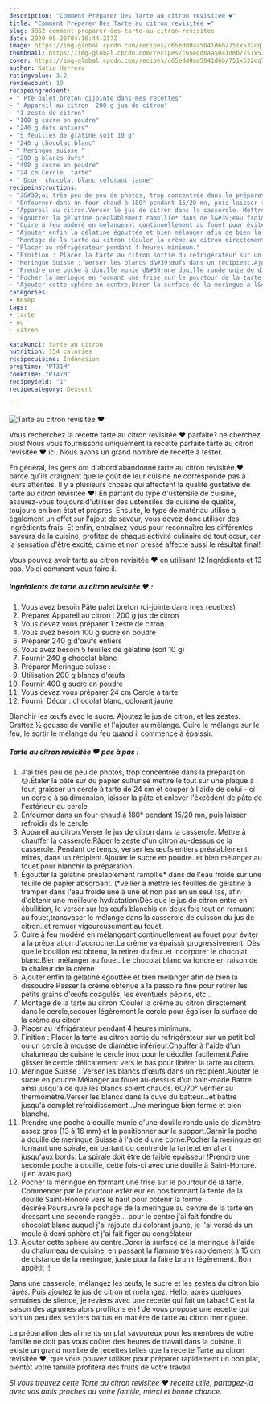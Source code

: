 ```yaml
---
description: "Comment Préparer Des Tarte au citron revisitée ❤️"
title: "Comment Préparer Des Tarte au citron revisitée ❤️"
slug: 3862-comment-preparer-des-tarte-au-citron-revisitee
date: 2020-08-26T04:16:44.217Z
image: https://img-global.cpcdn.com/recipes/c65edd0aa5041d6b/751x532cq70/tarte-au-citron-revisitee-❤️-photo-principale-de-la-recette.jpg
thumbnail: https://img-global.cpcdn.com/recipes/c65edd0aa5041d6b/751x532cq70/tarte-au-citron-revisitee-❤️-photo-principale-de-la-recette.jpg
cover: https://img-global.cpcdn.com/recipes/c65edd0aa5041d6b/751x532cq70/tarte-au-citron-revisitee-❤️-photo-principale-de-la-recette.jpg
author: Katie Herrera
ratingvalue: 3.2
reviewcount: 10
recipeingredient:
- " Pte palet breton cijointe dans mes recettes"
- " Appareil au citron  200 g jus de citron"
- "1 zeste de citron"
- "100 g sucre en poudre"
- "240 g dufs entiers"
- "5 feuilles de glatine soit 10 g"
- "240 g chocolat blanc"
- " Meringue suisse "
- "200 g blancs dufs"
- "400 g sucre en poudre"
- "24 cm Cercle  tarte"
- " Dcor  chocolat blanc colorant jaune"
recipeinstructions:
- "J&#39;ai très peu de peu de photos, trop concentrée dans la préparation😛.Étaler la pâte sur du papier sulfurisé mettre le tout sur une plaque à four, graisser un cercle à tarte de 24 cm et couper à l&#39;aide de celui - ci un cercle à sa dimension, laisser la pâte et enlever l&#39;éxcédent de pâte de l&#39;extérieur du cercle"
- "Enfourner dans un four chaud à 180° pendant 15/20 mn, puis laisser refroidir ds le cercle"
- "Appareil au citron.Verser le jus de citron dans la casserole. Mettre à chauffer la casserole.Râper le zeste d&#39;un citron au-dessus de la casserole. Pendant ce temps, verser les œufs entiers préalablement mixés, dans un récipient.Ajouter le sucre en poudre..et bien mélanger au fouet pour blanchir la préparation."
- "Égoutter la gélatine préalablement ramollie* dans de l&#39;eau froide sur une feuille de papier absorbant. (*veiller à mettre les feuilles de gélatine à tremper dans l&#39;eau froide une à une et non pas en un seul tas, afin d&#39;obtenir une meilleure hydratation)Dès que le jus de citron entre en ébullition, le verser sur les œufs blanchis en deux fois tout en remuant au fouet,transvaser le mélange dans la casserole de cuisson du jus de citron..et remuer vigoureusement au fouet."
- "Cuire à feu modéré en mélangeant continuellement au fouet pour éviter à la préparation d&#39;accrocher.La crème va épaissir progressivement. Dès que le bouillon est obtenu, la retirer du feu..et incorporer le chocolat blanc.Bien mélanger au fouet. Le chocolat blanc va fondre en raison de la chaleur de la crème."
- "Ajouter enfin la gélatine égouttée et bien mélanger afin de bien la dissoudre.Passer la crème obtenue à la passoire fine pour retirer les petits grains d&#39;œufs coagulés, les éventuels pépins, etc..."
- "Montage de la tarte au citron :Couler la crème au citron directement dans le cercle,secouer légèrement le cercle pour égaliser la surface de la crème au citron"
- "Placer au réfrigérateur pendant 4 heures minimum."
- "Finition : Placer la tarte au citron sortie du réfrigérateur sur un petit bol ou un cercle à mousse de diamètre inférieur.Chauffer à l&#39;aide d&#39;un chalumeau de cuisine le cercle inox pour le décoller facilement.Faire glisser le cercle délicatement vers le bas pour libérer la tarte au citron."
- "Meringue Suisse : Verser les blancs d&#39;œufs dans un récipient.Ajouter le sucre en poudre.Mélanger au fouet au-dessus d&#39;un bain-marie.Battre ainsi jusqu&#39;à ce que les blancs soient chauds. 60/70° vérifier au thermomètre.Verser les blancs dans la cuve du batteur...et battre jusqu&#39;à complet refroidissement..Une meringue bien ferme et bien blanche."
- "Prendre une poche à douille munie d&#39;une douille ronde unie de diamètre assez gros (13 à 16 mm) et la positionner sur le support.Garnir la poche à douille de meringue Suisse à l&#39;aide d&#39;une corne.Pocher la meringue en formant une spirale, en partant du centre de la tarte.et en allant jusqu&#39;aux bords. La spirale doit être de faible épaisseur !Prendre une seconde poche à douille, cette fois-ci avec une douille à Saint-Honoré.(j&#39;en avais pas)"
- "Pocher la meringue en formant une frise sur le pourtour de la tarte. Commencer par le pourtour extérieur en positionnant la fente de la douille Saint-Honoré vers le haut pour obtenir la forme désirée.Poursuivre le pochage de la meringue au centre de la tarte en dressant une seconde rangée... pour le centre j&#39;ai fait fondre du chocolat blanc auquel j&#39;ai rajouté du colorant jaune, je l&#39;ai versé ds un moule à demi sphère et j&#39;ai fait figer au congélateur"
- "Ajouter cette sphère au centre.Dorer la surface de la meringue à l&#39;aide du chalumeau de cuisine, en passant la flamme très rapidement à 15 cm de distance de la meringue, juste pour la faire brunir légèrement. Bon appétit !!"
categories:
- Resep
tags:
- tarte
- au
- citron

katakunci: tarte au citron 
nutrition: 154 calories
recipecuisine: Indonesian
preptime: "PT31M"
cooktime: "PT47M"
recipeyield: "1"
recipecategory: Dessert

---
```



![Tarte au citron revisitée ❤️](https://img-global.cpcdn.com/recipes/c65edd0aa5041d6b/751x532cq70/tarte-au-citron-revisitee-❤️-photo-principale-de-la-recette.jpg)

Vous recherchez la recette tarte au citron revisitée ❤️ parfaite? ne cherchez plus! Nous vous fournissons uniquement la recette parfaite tarte au citron revisitée ❤️ ici. Nous avons un grand nombre de recette à tester.

En général, les gens ont d'abord abandonné tarte au citron revisitée ❤️ parce qu'ils craignent que le goût de leur cuisine ne corresponde pas à leurs attentes. Il y a plusieurs choses qui affectent la qualité gustative de tarte au citron revisitée ❤️! En partant du type d'ustensile de cuisine, assurez-vous toujours d'utiliser des ustensiles de cuisine de qualité, toujours en bon état et propres. Ensuite, le type de matériau utilisé a également un effet sur l'ajout de saveur, vous devez donc utiliser des ingrédients frais. Et enfin, entraînez-vous pour reconnaître les différentes saveurs de la cuisine, profitez de chaque activité culinaire de tout cœur, car la sensation d'être excité, calme et non pressé affecte aussi le résultat final!

<!--inarticleads1-->

Vous pouvez avoir tarte au citron revisitée ❤️ en utilisant 12 Ingrédients et 13 pas. Voici comment vous faire il.

##### Ingrédients de tarte au citron revisitée ❤️ :

1. Vous avez besoin  Pâte palet breton (ci-jointe dans mes recettes)
1. Préparer  Appareil au citron : 200 g jus de citron
1. Vous devez vous préparer 1 zeste de citron
1. Vous avez besoin 100 g sucre en poudre
1. Préparer 240 g d&#39;œufs entiers
1. Vous avez besoin 5 feuilles de gélatine (soit 10 g)
1. Fournir 240 g chocolat blanc
1. Préparer  Meringue suisse :
1. Utilisation 200 g blancs d&#39;œufs
1. Fournir 400 g sucre en poudre
1. Vous devez vous préparer 24 cm Cercle à tarte
1. Fournir  Décor : chocolat blanc, colorant jaune


Blanchir les œufs avec le sucre. Ajoutez le jus de citron, et les zestes. Grattez ½ gousse de vanille et l&#39;ajouter au mélange. Cuire le mélange sur le feu, le sortir le mélange du feu quand il commence à épaissir. 

<!--inarticleads2-->

##### Tarte au citron revisitée ❤️ pas à pas :

1. J&#39;ai très peu de peu de photos, trop concentrée dans la préparation😛.Étaler la pâte sur du papier sulfurisé mettre le tout sur une plaque à four, graisser un cercle à tarte de 24 cm et couper à l&#39;aide de celui - ci un cercle à sa dimension, laisser la pâte et enlever l&#39;éxcédent de pâte de l&#39;extérieur du cercle
1. Enfourner dans un four chaud à 180° pendant 15/20 mn, puis laisser refroidir ds le cercle
1. Appareil au citron.Verser le jus de citron dans la casserole. Mettre à chauffer la casserole.Râper le zeste d&#39;un citron au-dessus de la casserole. Pendant ce temps, verser les œufs entiers préalablement mixés, dans un récipient.Ajouter le sucre en poudre..et bien mélanger au fouet pour blanchir la préparation.
1. Égoutter la gélatine préalablement ramollie* dans de l&#39;eau froide sur une feuille de papier absorbant. (*veiller à mettre les feuilles de gélatine à tremper dans l&#39;eau froide une à une et non pas en un seul tas, afin d&#39;obtenir une meilleure hydratation)Dès que le jus de citron entre en ébullition, le verser sur les œufs blanchis en deux fois tout en remuant au fouet,transvaser le mélange dans la casserole de cuisson du jus de citron..et remuer vigoureusement au fouet.
1. Cuire à feu modéré en mélangeant continuellement au fouet pour éviter à la préparation d&#39;accrocher.La crème va épaissir progressivement. Dès que le bouillon est obtenu, la retirer du feu..et incorporer le chocolat blanc.Bien mélanger au fouet. Le chocolat blanc va fondre en raison de la chaleur de la crème.
1. Ajouter enfin la gélatine égouttée et bien mélanger afin de bien la dissoudre.Passer la crème obtenue à la passoire fine pour retirer les petits grains d&#39;œufs coagulés, les éventuels pépins, etc...
1. Montage de la tarte au citron :Couler la crème au citron directement dans le cercle,secouer légèrement le cercle pour égaliser la surface de la crème au citron
1. Placer au réfrigérateur pendant 4 heures minimum.
1. Finition : Placer la tarte au citron sortie du réfrigérateur sur un petit bol ou un cercle à mousse de diamètre inférieur.Chauffer à l&#39;aide d&#39;un chalumeau de cuisine le cercle inox pour le décoller facilement.Faire glisser le cercle délicatement vers le bas pour libérer la tarte au citron.
1. Meringue Suisse : Verser les blancs d&#39;œufs dans un récipient.Ajouter le sucre en poudre.Mélanger au fouet au-dessus d&#39;un bain-marie.Battre ainsi jusqu&#39;à ce que les blancs soient chauds. 60/70° vérifier au thermomètre.Verser les blancs dans la cuve du batteur...et battre jusqu&#39;à complet refroidissement..Une meringue bien ferme et bien blanche.
1. Prendre une poche à douille munie d&#39;une douille ronde unie de diamètre assez gros (13 à 16 mm) et la positionner sur le support.Garnir la poche à douille de meringue Suisse à l&#39;aide d&#39;une corne.Pocher la meringue en formant une spirale, en partant du centre de la tarte.et en allant jusqu&#39;aux bords. La spirale doit être de faible épaisseur !Prendre une seconde poche à douille, cette fois-ci avec une douille à Saint-Honoré.(j&#39;en avais pas)
1. Pocher la meringue en formant une frise sur le pourtour de la tarte. Commencer par le pourtour extérieur en positionnant la fente de la douille Saint-Honoré vers le haut pour obtenir la forme désirée.Poursuivre le pochage de la meringue au centre de la tarte en dressant une seconde rangée... pour le centre j&#39;ai fait fondre du chocolat blanc auquel j&#39;ai rajouté du colorant jaune, je l&#39;ai versé ds un moule à demi sphère et j&#39;ai fait figer au congélateur
1. Ajouter cette sphère au centre.Dorer la surface de la meringue à l&#39;aide du chalumeau de cuisine, en passant la flamme très rapidement à 15 cm de distance de la meringue, juste pour la faire brunir légèrement. Bon appétit !!


Dans une casserole, mélangez les œufs, le sucre et les zestes du citron bio râpés. Puis ajoutez le jus de citron et mélangez. Hello, après quelques semaines de silence, je reviens avec une recette qui fait un tabac! C&#39;est la saison des agrumes alors profitons en ! Je vous propose une recette qui sort un peu des sentiers battus en matière de tarte au citron meringuée. 

<!--inarticleads1-->

<p>
La préparation des aliments un plat savoureux pour les membres de votre famille ne doit pas vous coûter des heures de travail dans la cuisine. Il existe un grand nombre de recettes telles que la recette Tarte au citron revisitée ❤️, que vous pouvez utiliser pour préparer rapidement un bon plat, bientôt votre famille profitera des fruits de votre travail.
</p>

<p>
<i>Si vous trouvez cette Tarte au citron revisitée ❤️ recette utile, partagez-la avec vos amis proches ou votre famille, merci et bonne chance.</i>
</p>
